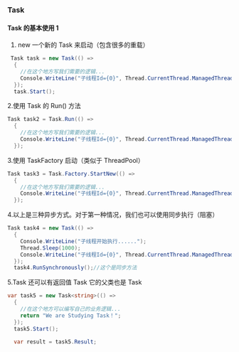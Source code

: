 ### Task

#### Task 的基本使用 1

1. new 一个新的 Task 来启动（包含很多的重载）

```cs
 Task task = new Task(() =>
  {
    //在这个地方写我们需要的逻辑...
    Console.WriteLine("子线程Id={0}", Thread.CurrentThread.ManagedThreadId);
  });
  task.Start();
```

2.使用 Task 的 Run() 方法

```cs
Task task2 = Task.Run(() =>
  {
    //在这个地方写我们需要的逻辑...
    Console.WriteLine("子线程Id={0}", Thread.CurrentThread.ManagedThreadId);
  });
```

3.使用 TaskFactory 启动（类似于 ThreadPool）

```cs
Task task3 = Task.Factory.StartNew(() =>
  {
    //在这个地方写我们需要的逻辑...
    Console.WriteLine("子线程Id={0}", Thread.CurrentThread.ManagedThreadId);
  });
```

4.以上是三种异步方式。对于第一种情况，我们也可以使用同步执行（阻塞）

```cs
Task task4 = new Task(() =>
  {
    Console.WriteLine("子线程开始执行......");
    Thread.Sleep(1000);
    Console.WriteLine("子线程Id={0}", Thread.CurrentThread.ManagedThreadId);
  });
  task4.RunSynchronously();//这个是同步方法
```

5.Task 还可以有返回值 Task<TResult> 它的父类也是 Task

```cs
var task5 = new Task<string>(() =>
  {
    //在这个地方可以编写自己的业务逻辑...
    return "We are Studying Task！";
  });
  task5.Start();

  var result = task5.Result;
```
